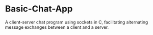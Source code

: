 # Basic-Chat-App
A client-server chat program using sockets in C, facilitating alternating message exchanges between a client and a server.





